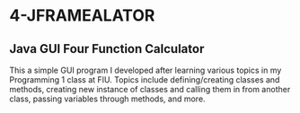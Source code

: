 # 4-JFRAMEALATOR
Java GUI  Four Function Calculator
----------------------------------

This a simple GUI program I developed after learning various topics in my Programming 1 class at FIU. Topics include defining/creating 
classes and methods, creating new instance of classes and calling them in from another class, passing variables through methods, 
and more.
